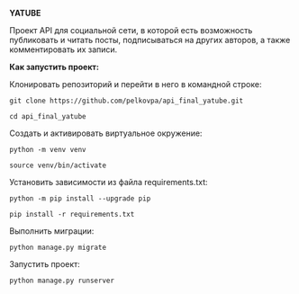 **YATUBE**

Проект API для социальной сети, в которой есть возможность публиковать и читать посты, подписываться на других авторов, а также комментировать их записи.

**Как запустить проект:**

Клонировать репозиторий и перейти в него в командной строке:

`git clone https://github.com/pelkovpa/api_final_yatube.git`

`cd api_final_yatube`

Cоздать и активировать виртуальное окружение:

`python -m venv venv`

`source venv/bin/activate`

Установить зависимости из файла requirements.txt:

`python -m pip install --upgrade pip`

`pip install -r requirements.txt`

Выполнить миграции:

`python manage.py migrate`

Запустить проект:

`python manage.py runserver`
